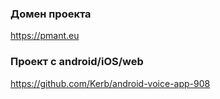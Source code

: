 ### Домен проекта

https://pmant.eu

### Проект с android/iOS/web

https://github.com/Kerb/android-voice-app-908